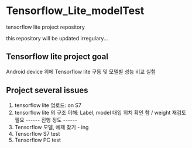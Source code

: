 # Tensorflow_Lite_modelTest

 tensorflow lite project repository

this repository will be updated irregulary...

 ## Tensorflow lite project goal

Android device 위에 Tensorflow lite 구동 및 모델별 성능 비교 실험

## Project several issues
 1. tensorflow lite 업로드: on S7
 2. tensorflow lite 의 구조 이해: Label, model 대입 위치 확인 함 / weight 재검토 필요
 ------ 진행 정도 ------
 3. Tensorflow 모델, 예제 찾기 - ing
 4. Tensorflow S7 test
 5. Tensorflow PC test 
